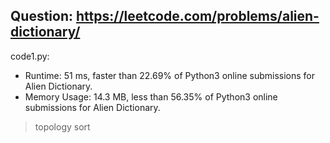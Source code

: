 ## Question: https://leetcode.com/problems/alien-dictionary/

code1.py:
* Runtime: 51 ms, faster than 22.69% of Python3 online submissions for Alien Dictionary.
* Memory Usage: 14.3 MB, less than 56.35% of Python3 online submissions for Alien Dictionary.
> topology sort